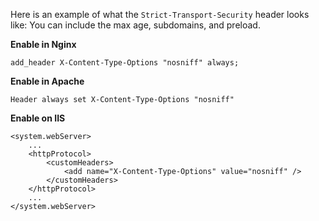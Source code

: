 Here is an example of what the `Strict-Transport-Security` header looks like: You can include the max age, subdomains, and preload.

**Enable in Nginx**

```
add_header X-Content-Type-Options "nosniff" always;
```

**Enable in Apache**

```
Header always set X-Content-Type-Options "nosniff"
```

**Enable on IIS**

```
<system.webServer>
    ...
    <httpProtocol>
        <customHeaders>
            <add name="X-Content-Type-Options" value="nosniff" />
        </customHeaders>
    </httpProtocol>
    ...
</system.webServer>
```
